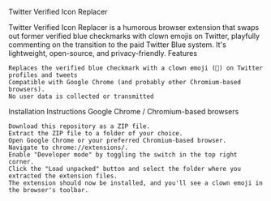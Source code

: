 Twitter Verified Icon Replacer

Twitter Verified Icon Replacer is a humorous browser extension that swaps out former verified blue checkmarks with clown emojis on Twitter, playfully commenting on the transition to the paid Twitter Blue system. It's lightweight, open-source, and privacy-friendly.
Features

    Replaces the verified blue checkmark with a clown emoji (🤡) on Twitter profiles and tweets
    Compatible with Google Chrome (and probably other Chromium-based browsers).
    No user data is collected or transmitted

Installation Instructions
Google Chrome / Chromium-based browsers

    Download this repository as a ZIP file.
    Extract the ZIP file to a folder of your choice.
    Open Google Chrome or your preferred Chromium-based browser.
    Navigate to chrome://extensions/.
    Enable "Developer mode" by toggling the switch in the top right corner.
    Click the "Load unpacked" button and select the folder where you extracted the extension files.
    The extension should now be installed, and you'll see a clown emoji in the browser's toolbar.
